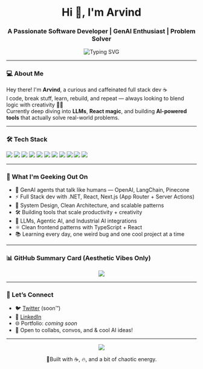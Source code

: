 <!-- Profile README for Dexi -->

<h1 align="center">Hi 👋, I'm Arvind</h1>
<h3 align="center">A Passionate Software Developer | GenAI Enthusiast | Problem Solver</h3>

<p align="center">
  <img src="https://readme-typing-svg.demolab.com?font=Fira+Code&duration=3000&pause=1000&color=4DC5DD&center=true&width=435&lines=Code.+Build.+Innovate.+Repeat.;Lover+of+Clean+Code+%26+System+Design;Chasing+Excellence+with+Every+L+O+C." alt="Typing SVG" />
</p>

---

### 💻 About Me

Hey there! I'm **Arvind**, a curious and caffeinated full stack dev ☕  
I code, break stuff, learn, rebuild, and repeat — always looking to blend logic with creativity 🧠💥  
Currently deep diving into **LLMs**, **React magic**, and building **AI-powered tools** that actually solve real-world problems.

---

### 🛠️ Tech Stack

<p align="left">
  <img src="https://img.shields.io/badge/Python-3776AB?style=flat-square&logo=python&logoColor=white" />
  <img src="https://img.shields.io/badge/C%23-239120?style=flat-square&logo=c-sharp&logoColor=white" />
  <img src="https://img.shields.io/badge/JavaScript-F7DF1E?style=flat-square&logo=javascript&logoColor=black" />
  <img src="https://img.shields.io/badge/TypeScript-3178C6?style=flat-square&logo=typescript&logoColor=white" />
  <img src="https://img.shields.io/badge/React-61DAFB?style=flat-square&logo=react&logoColor=black" />
  <img src="https://img.shields.io/badge/Next.js-000000?style=flat-square&logo=next.js&logoColor=white" />
  <img src="https://img.shields.io/badge/Node.js-339933?style=flat-square&logo=node.js&logoColor=white" />
  <img src="https://img.shields.io/badge/SQL-4479A1?style=flat-square&logo=mysql&logoColor=white" />
  <img src="https://img.shields.io/badge/LLM-8250DF?style=flat-square&logo=openai&logoColor=white" />
  <img src="https://img.shields.io/badge/GenAI-%23FF69B4?style=flat-square&logo=sparkfun&logoColor=white" />
  <img src="https://img.shields.io/badge/AI%20Agents-8E44AD?style=flat-square&logo=autoprefixer&logoColor=white" />
</p>

---

### 🧠 What I'm Geeking Out On

- 🤖 GenAI agents that talk like humans — OpenAI, LangChain, Pinecone  
- ⚡ Full Stack dev with .NET, React, Next.js (App Router + Server Actions)  
- 🧱 System Design, Clean Architecture, and scalable patterns  
- 🛠 Building tools that scale productivity + creativity  
- 🧬 LLMs, Agentic AI, and Industrial AI integrations  
- ⚛️ Clean frontend patterns with TypeScript + React  
- 📚 Learning every day, one weird bug and one cool project at a time  

---

### 📊 GitHub Summary Card (Aesthetic Vibes Only)

<p align="center">
  <img src="https://github-profile-summary-cards.vercel.app/api/cards/profile-details?username=ArvindTitiyal&theme=tokyonight" />
</p>

---

### 🔗 Let’s Connect

- 🐦 [Twitter](https://twitter.com/) (soon™)
- 💼 [LinkedIn](https://www.linkedin.com/in/arvind-titiyal-12a116165/)
- 🌐 Portfolio: *coming soon*
- 🧠 Open to collabs, convos, and & cool AI ideas!

---

<p align="center">
  <img src="https://quotes-github-readme.vercel.app/api?type=horizontal&theme=radical" />
</p>

<p align="center">
  🚀Built with ☕, 🔥, and a bit of chaotic energy.
</p>
